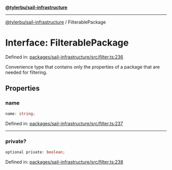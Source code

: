 [**@tylerbu/sail-infrastructure**](../README.md)

***

[@tylerbu/sail-infrastructure](../README.md) / FilterablePackage

# Interface: FilterablePackage

Defined in: [packages/sail-infrastructure/src/filter.ts:236](https://github.com/microsoft/FluidFramework/blob/main/packages/sail-infrastructure/src/filter.ts#L236)

Convenience type that contains only the properties of a package that are needed for filtering.

## Properties

### name

```ts
name: string;
```

Defined in: [packages/sail-infrastructure/src/filter.ts:237](https://github.com/microsoft/FluidFramework/blob/main/packages/sail-infrastructure/src/filter.ts#L237)

***

### private?

```ts
optional private: boolean;
```

Defined in: [packages/sail-infrastructure/src/filter.ts:238](https://github.com/microsoft/FluidFramework/blob/main/packages/sail-infrastructure/src/filter.ts#L238)
